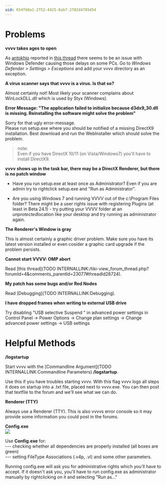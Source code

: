 ```yaml
---
uid: 654fb0a1-2f52-4425-8ab7-2f82d4785d54
---
```


# Problems




**vvvv takes ages to open**  

As <span class="user"><a href="https://vvvv.org/users/antokhio" class="extURL" target="_blank">antokhio</a></span> reported in <a href="https://discourse.vvvv.org/t/dx11-pack-stops-beta5-from-starting-up/14718/10" class="extURL" target="_blank">this thread</a> there seems to be an issue with Windows Defender causing those delays on some PCs. Go to *Windows Defender > Settings > Exceptions* and add your vvvv directory as an exception.   




**A virus scanner says that vvvv is a virus. Is that so?**  


Almost certainly not! Most likely your scanner complains about WinLockDLL.dll which is used by <span class="node">Styx (Windows)</span>.   




**Error Message: "The application failed to initialize because d3dx9_30.dll is missing. Reinstalling the software might solve the problem"**  


Sorry for that ugly error-message.   
Please run setup.exe where you should be notified of a missing DirectX9 installation. Best download and run the WebInstaller which should solve the problem.   
>note:  
Even if you have DirectX 10/11 (on Vista/Windows7) you'll have to install DirectX9.  




**vvvv shows up in the task bar, there may be a DirectX Renderer, but there is no patch window**  


* Have you run setup.exe at least once as Administrator? Even if you are admin try to rightclick setup.exe and "Run as Administrator".  

* Are you using Windows 7 and running VVVV out of the c:\Program Files folder? There might be a user rights issue with registering Plugins (at least in Beta 24.1) - try putting your VVVV folder at an *unprotected*location like your desktop and try running as administrator again.  




**The Renderer's Window is gray**  


This is almost certainly a graphic driver problem. Make sure you have its latest version installed or even cosider a graphic card upgrade if the problem persists.  




**Cannot start VVVV: OMP abort**  


Read [this thread](TODO INTERNALLINK:/tiki-view_forum_thread.php?forumId=4&comments_parentId=23077#threadId28724).  




**My patch has some bugs and/or Red Nodes**  


Read [Debugging](TODO INTERNALLINK:Debugging).  




**I have dropped frames when writing to external USB drive**  


Try disabling "USB selective Suspend " in advanced power settings in Control Panel -> Power Options -> Change plan settings -> Change advanced power settings -> USB settings  


# Helpful Methods



**/logstartup**  


Start vvvv with the [Commandline Argument](TODO INTERNALLINK:Commandline Parameters) **/logstartup**.  

Use this if you have troubles starting vvvv. With this flag vvvv logs all steps it does on startup into a .txt file, placed next to vvvv.exe. You can then post that textfile to the forum and we'll see what we can do.  




**Renderer (TTY)**  


Always use a <span class="node">Renderer (TTY)</span>. This is also vvvvs error console so it may provide some information you could post in the forums.  




**Config.exe**  
![](~/img/vvvv_Config.png "")   



Use **Config.exe** for:  
--- checking whether all dependencies are properly installed (all boxes are green)  
--- setting FileType Associations (.v4p, .vl) and some other parameters.  

Running config.exe will ask you for administrative rights which you'll have to accept. If it doesn't ask you, you'll have to run config.exe as administrator manually by rightclicking on it and selecting "Run as..."  

